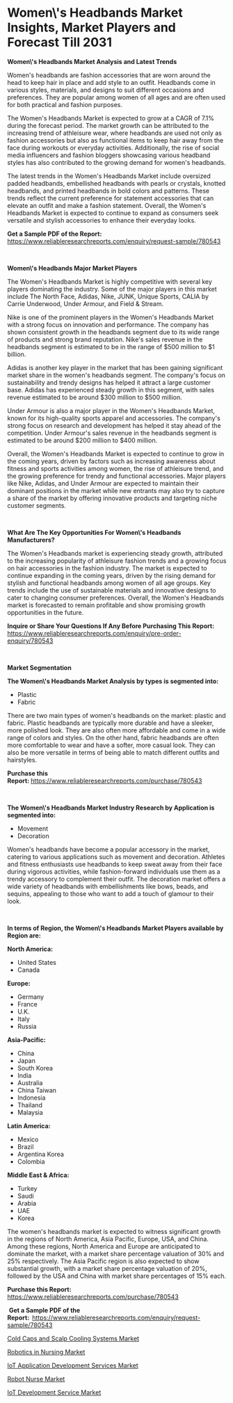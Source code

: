 <p><h1>Women\'s Headbands Market Insights, Market Players and Forecast Till 2031</h1></p><p><strong>Women\'s Headbands Market Analysis and Latest Trends</strong></p>
<p><p>Women's headbands are fashion accessories that are worn around the head to keep hair in place and add style to an outfit. Headbands come in various styles, materials, and designs to suit different occasions and preferences. They are popular among women of all ages and are often used for both practical and fashion purposes.</p><p>The Women's Headbands Market is expected to grow at a CAGR of 7.1% during the forecast period. The market growth can be attributed to the increasing trend of athleisure wear, where headbands are used not only as fashion accessories but also as functional items to keep hair away from the face during workouts or everyday activities. Additionally, the rise of social media influencers and fashion bloggers showcasing various headband styles has also contributed to the growing demand for women's headbands.</p><p>The latest trends in the Women's Headbands Market include oversized padded headbands, embellished headbands with pearls or crystals, knotted headbands, and printed headbands in bold colors and patterns. These trends reflect the current preference for statement accessories that can elevate an outfit and make a fashion statement. Overall, the Women's Headbands Market is expected to continue to expand as consumers seek versatile and stylish accessories to enhance their everyday looks.</p></p>
<p><strong>Get a Sample PDF of the Report:&nbsp;</strong> <a href="https://www.reliableresearchreports.com/enquiry/request-sample/780543">https://www.reliableresearchreports.com/enquiry/request-sample/780543</a></p>
<p>&nbsp;</p>
<p><strong>Women\'s Headbands Major Market Players</strong></p>
<p><p>The Women's Headbands Market is highly competitive with several key players dominating the industry. Some of the major players in this market include The North Face, Adidas, Nike, JUNK, Unique Sports, CALIA by Carrie Underwood, Under Armour, and Field & Stream.</p><p>Nike is one of the prominent players in the Women's Headbands Market with a strong focus on innovation and performance. The company has shown consistent growth in the headbands segment due to its wide range of products and strong brand reputation. Nike's sales revenue in the headbands segment is estimated to be in the range of $500 million to $1 billion.</p><p>Adidas is another key player in the market that has been gaining significant market share in the women's headbands segment. The company's focus on sustainability and trendy designs has helped it attract a large customer base. Adidas has experienced steady growth in this segment, with sales revenue estimated to be around $300 million to $500 million.</p><p>Under Armour is also a major player in the Women's Headbands Market, known for its high-quality sports apparel and accessories. The company's strong focus on research and development has helped it stay ahead of the competition. Under Armour's sales revenue in the headbands segment is estimated to be around $200 million to $400 million.</p><p>Overall, the Women's Headbands Market is expected to continue to grow in the coming years, driven by factors such as increasing awareness about fitness and sports activities among women, the rise of athleisure trend, and the growing preference for trendy and functional accessories. Major players like Nike, Adidas, and Under Armour are expected to maintain their dominant positions in the market while new entrants may also try to capture a share of the market by offering innovative products and targeting niche customer segments.</p></p>
<p>&nbsp;</p>
<p><strong>What Are The Key Opportunities For Women\'s Headbands Manufacturers?</strong></p>
<p><p>The Women's Headbands market is experiencing steady growth, attributed to the increasing popularity of athleisure fashion trends and a growing focus on hair accessories in the fashion industry. The market is expected to continue expanding in the coming years, driven by the rising demand for stylish and functional headbands among women of all age groups. Key trends include the use of sustainable materials and innovative designs to cater to changing consumer preferences. Overall, the Women's Headbands market is forecasted to remain profitable and show promising growth opportunities in the future.</p></p>
<p><strong>Inquire or Share Your Questions If Any Before Purchasing This Report:</strong> <a href="https://www.reliableresearchreports.com/enquiry/pre-order-enquiry/780543">https://www.reliableresearchreports.com/enquiry/pre-order-enquiry/780543</a></p>
<p>&nbsp;</p>
<p><strong>Market Segmentation</strong></p>
<p><strong>The Women\'s Headbands Market Analysis by types is segmented into:</strong></p>
<p><ul><li>Plastic</li><li>Fabric</li></ul></p>
<p><p>There are two main types of women's headbands on the market: plastic and fabric. Plastic headbands are typically more durable and have a sleeker, more polished look. They are also often more affordable and come in a wide range of colors and styles. On the other hand, fabric headbands are often more comfortable to wear and have a softer, more casual look. They can also be more versatile in terms of being able to match different outfits and hairstyles.</p></p>
<p><strong>Purchase this Report:&nbsp;</strong><a href="https://www.reliableresearchreports.com/purchase/780543">https://www.reliableresearchreports.com/purchase/780543</a></p>
<p>&nbsp;</p>
<p><strong>The Women\'s Headbands Market Industry Research by Application is segmented into:</strong></p>
<p><ul><li>Movement</li><li>Decoration</li></ul></p>
<p><p>Women's headbands have become a popular accessory in the market, catering to various applications such as movement and decoration. Athletes and fitness enthusiasts use headbands to keep sweat away from their face during vigorous activities, while fashion-forward individuals use them as a trendy accessory to complement their outfit. The decoration market offers a wide variety of headbands with embellishments like bows, beads, and sequins, appealing to those who want to add a touch of glamour to their look.</p></p>
<p>&nbsp;</p>
<p><strong>In terms of Region, the Women\'s Headbands Market Players available by Region are:</strong></p>
<p>
    <p> <strong> North America: </strong>
        <ul>
            <li>United States</li>
            <li>Canada</li>
        </ul>
        </p> 
    <p> <strong> Europe: </strong>
        <ul>
            <li>Germany</li>
            <li>France</li>
            <li>U.K.</li>
            <li>Italy</li>
            <li>Russia</li>
        </ul>
        </p> 
    <p> <strong> Asia-Pacific: </strong>
        <ul>
            <li>China</li>
            <li>Japan</li>
            <li>South Korea</li>
            <li>India</li>
            <li>Australia</li>
            <li>China Taiwan</li>
            <li>Indonesia</li>
            <li>Thailand</li>
            <li>Malaysia</li>
        </ul>
        </p> 
    <p> <strong> Latin America: </strong>
        <ul>
            <li>Mexico</li>
            <li>Brazil</li>
            <li>Argentina Korea</li>
            <li>Colombia</li>
        </ul>
        </p> 
    <p> <strong> Middle East & Africa: </strong>
        <ul>
            <li>Turkey</li>
            <li>Saudi</li>
            <li>Arabia</li>
            <li>UAE</li>
            <li>Korea</li>
        </ul>
    </p>
    </p>
<p><p>The women's headbands market is expected to witness significant growth in the regions of North America, Asia Pacific, Europe, USA, and China. Among these regions, North America and Europe are anticipated to dominate the market, with a market share percentage valuation of 30% and 25% respectively. The Asia Pacific region is also expected to show substantial growth, with a market share percentage valuation of 20%, followed by the USA and China with market share percentages of 15% each.</p></p>
<p><strong>Purchase this Report: </strong><a href="https://www.reliableresearchreports.com/purchase/780543">https://www.reliableresearchreports.com/purchase/780543</a></p>
<p>&nbsp;<strong>Get a Sample PDF of the Report:&nbsp;&nbsp;</strong><a href="https://www.reliableresearchreports.com/enquiry/request-sample/780543">https://www.reliableresearchreports.com/enquiry/request-sample/780543</a></p>
<p><strong></strong></p>
<p><p><a href="https://github.com/Krish2023na/Market-Research-Report-List-3/blob/main/cold-caps-and-scalp-cooling-systems-market.md">Cold Caps and Scalp Cooling Systems Market</a></p><p><a href="https://github.com/bmorecock/Market-Research-Report-List-2/blob/main/robotics-in-nursing-market.md">Robotics in Nursing Market</a></p><p><a href="https://github.com/Alonsoolds3wq1d81czn8rbol/Market-Research-Report-List-1/blob/main/iot-application-development-services-market.md">IoT Application Development Services Market</a></p><p><a href="https://github.com/jsmusil/Market-Research-Report-List-2/blob/main/robot-nurse-market.md">Robot Nurse Market</a></p><p><a href="https://github.com/RickHolmes3/Market-Research-Report-List-3/blob/main/iot-development-service-market.md">IoT Development Service Market</a></p></p>